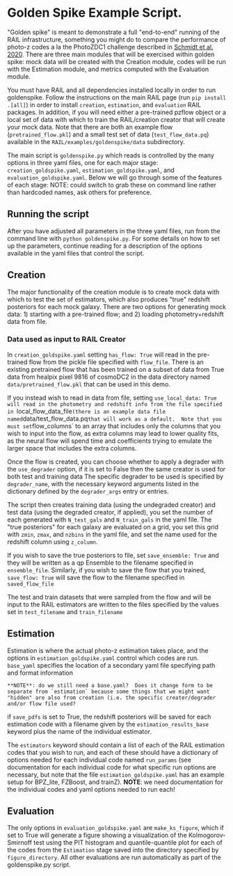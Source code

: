 # Golden Spike Example Script.

"Golden spike" is meant to demonstrate a full "end-to-end" running of the RAIL infrastructure, something you might do to compare the performance of photo-z codes a la the PhotoZDC1 challenge described in [Schmidt et al. 2020](https://ui.adsabs.harvard.edu/abs/2020MNRAS.499.1587S/abstract).  There are three main modules that will be exercised within golden spike: mock data will be created with the Creation module, codes will be run with the Estimation module, and metrics computed with the Evaluation module.

You must have RAIL and all dependencies installed locally in order to run goldenspike.  Follow the instructions on the main RAIL page (run `pip install .[all]`) in order to install `creation`, `estimation`, and `evaluation` RAIL packages.  In addition, if you will need either a pre-trained pzflow object or a local set of data with which to train the RAIL/creation creator that will create your mock data.  Note that there are both an example flow (`pretrained_flow.pkl`) and a small test set of data (`test_flow_data.pq`) available in the `RAIL/examples/goldenspike/data` subdirectory.

The main script is `goldenspike.py` which reads is controlled by the many options in three yaml files, one for each major stage: `creation_goldspike.yaml`, `estimation_goldspike.yaml`, and `evaluation_goldspike.yaml`.  Below we will go through some of the features of each stage:
NOTE: could switch to grab these on command line rather than hardcoded names, ask others for preference.

## Running the script
After you have adjusted all parameters in the three yaml files, run from the command line with `python goldenspike.py`.  For some details on how to set up the parameters, continue reading for a description of the options available in the yaml files that control the script.


## Creation
The major functionality of the creation module is to create mock data with which to test the set of estimators, which also produces "true" redshift posteriors for each mock galaxy.  There are two options for generating mock data: 1) starting with a pre-trained flow; and 2) loading photometry+redshift data from file.  

### Data used as input to RAIL Creator
In `creation_goldspike.yaml` setting `has_flow: True` will read in the pre-trained flow from the pickle file specified with `flow_file`.  There is an existing pretrained flow that has been trained on a subset of data from True data from healpix pixel 9816 of cosmoDC2 in the data directory named `data/pretrained_flow.pkl` that can be used in this demo.

If you instead wish to read in data from file, setting `use_local_data: True will read in the photometry and redshift info from the file specified in `local_flow_data_file` (there is an example data file named `data/test_flow_data.pq` that will work as a default.  Note that you must set `flow_columns` to an array that includes only the columns that you wish to input into the flow, as extra columns may lead to lower quality fits, as the neural flow will spend time and coefficients trying to emulate the larger space that includes the extra columns.

Once the flow is created, you can choose whether to apply a degrader with the `use_degrader` option, if it is set to False then the same creator is used for both test and training data 
The specific degrader to be used is specified by `degrader_name`, with the necessary keyword arguments listed in the dictionary defined by the `degrader_args` entry or entries.

The script then creates training data (using the undegraded creator) and test data (using the degraded creator, if applied), you set the number of each generated with `N_test_gals` and `N_train_gals` in the yaml file.
The "true posteriors" for each galaxy are evaluated on a grid, you set this grid with `zmin`, `zmax`, and `nzbins` in the yaml file, and set the name used for the redshift column using `z_column`.

If you wish to save the true posteriors to file, set `save_ensemble: True` and they will be written as a qp Ensemble to the filename specified in `ensemble_file`.  Similarly, if you wish to save the flow that you trained, `save_flow: True` will save the flow to the filename specified in `saved_flow_file`

The test and train datasets that were sampled from the flow and will be input to the RAIL estimators are written to the files specified by the values set in `test_filename` and `train_filename`

## Estimation
Estimation is where the actual photo-z estimation takes place, and the options in `estimation_goldspike.yaml` control which codes are run.
`base_yaml` specifies the location of a secondary yaml file specifying path and format information
```
**NOTE**: do we still need a base.yaml?  Does it change form to be separate from `estimation` because some things that we might want "hidden" are also from creation (i.e. the specific creater/degrader and/or flow file used?
```

if `save_pdfs` is set to True, the redshift posteriors will be saved for each estimation code with a filename given by the `estimation_results_base` keyword plus the name of the individual estimator.

The `estimators` keyword should contain a list of each of the RAIL estimation codes that you wish to run, and each of these should have a dictionary of options needed for each individual code named `run_params` (see documentation for each individual code for what specific run options are necessary, but note that the file `estimation_goldspike.yaml` has an example setup for BPZ_lite, FZBoost, and trainZ).
**NOTE**: we need documentation for the individual codes and yaml options needed to run each!

## Evaluation

The only options in `evaluation_goldspike.yaml` are `make_ks_figure`, which if set to True will generate a figure showing a visualization of the Kolmogorov-Smirnoff test using the PIT histogram and quantile-quantile plot for each of the codes from the `Estimation` stage saved into the directory specified by `figure_directory`.  All other evaluations are run automatically as part of the goldenspike.py script.
